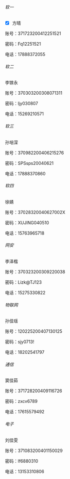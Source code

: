 ###### 软一

- [x] 方晴


账号：371723200412251521

密码：Fq12251521

电话：17888372055

###### 软二

李镓永

账号：370303200308071311

密码：ljy030807

电话：15269210571

###### 软三

孙培深

账号：370982200406215276

密码：SPSsps20040621

电话：17888370860

###### 软四

徐婧

账号：37028320040627002X

密码：XUJING040510

电话：15763965718

###### 网安

李泽楷

账号：370323200309220038

密码：Lizk@TJ123

电话：15275330822

###### 物联网

孙佳瑶

账号：120225200407130125

密码：sjy0713!

电话：18202541797

###### 通信

窦佳茹

账号：371728200409116726

密码：zxcv6789

电话：17615579492

###### 电子

刘佳雯

账号：371083200401150029

密码：lf6880310

电话：13153310806

